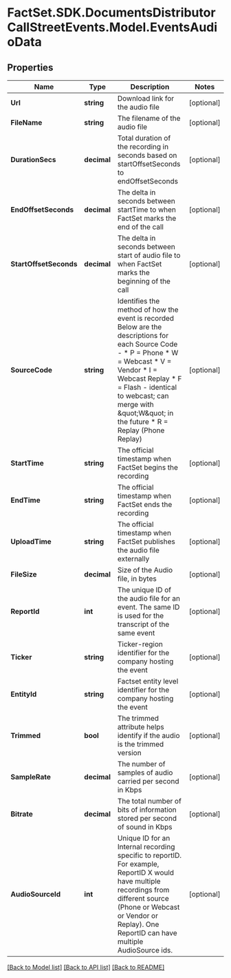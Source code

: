 # FactSet.SDK.DocumentsDistributorCallStreetEvents.Model.EventsAudioData

## Properties

Name | Type | Description | Notes
------------ | ------------- | ------------- | -------------
**Url** | **string** | Download link for the audio file | [optional] 
**FileName** | **string** | The filename of the audio file | [optional] 
**DurationSecs** | **decimal** | Total duration of the recording in seconds based on startOffsetSeconds to endOffsetSeconds | [optional] 
**EndOffsetSeconds** | **decimal** | The delta in seconds between startTime to when FactSet marks the end of the call | [optional] 
**StartOffsetSeconds** | **decimal** | The delta in seconds between start of audio file to when FactSet marks the beginning of the call | [optional] 
**SourceCode** | **string** | Identifies the method of how the event is recorded Below are the descriptions for each Source Code - * P &#x3D; Phone * W &#x3D; Webcast * V &#x3D; Vendor * I &#x3D; Webcast Replay * F &#x3D; Flash - identical to webcast; can merge with \&quot;W\&quot; in the future * R &#x3D; Replay (Phone Replay) | [optional] 
**StartTime** | **string** | The official timestamp when FactSet begins the recording | [optional] 
**EndTime** | **string** | The official timestamp when FactSet ends the recording | [optional] 
**UploadTime** | **string** | The official timestamp when FactSet publishes the audio file externally | [optional] 
**FileSize** | **decimal** | Size of the Audio file, in bytes | [optional] 
**ReportId** | **int** | The unique ID of the audio file for an event. The same ID is used for the transcript of the same event | [optional] 
**Ticker** | **string** | Ticker-region identifier for the company hosting the event | [optional] 
**EntityId** | **string** | Factset entity level identifier for the company hosting the event | [optional] 
**Trimmed** | **bool** | The trimmed attribute helps identify if the audio is the trimmed version | [optional] 
**SampleRate** | **decimal** | The number of samples of audio carried per second in Kbps | [optional] 
**Bitrate** | **decimal** | The total number of bits of information stored per second of sound in Kbps | [optional] 
**AudioSourceId** | **int** | Unique ID for an Internal recording specific to reportID. For example, ReportID X would have multiple recordings from different source (Phone or Webcast or Vendor or Replay). One ReportID can have multiple AudioSource ids. | [optional] 

[[Back to Model list]](../README.md#documentation-for-models) [[Back to API list]](../README.md#documentation-for-api-endpoints) [[Back to README]](../README.md)

